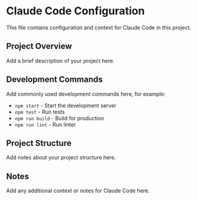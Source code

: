 # Claude Code Configuration

This file contains configuration and context for Claude Code in this project.

## Project Overview
Add a brief description of your project here.

## Development Commands
Add commonly used development commands here, for example:
- `npm start` - Start the development server
- `npm test` - Run tests
- `npm run build` - Build for production
- `npm run lint` - Run linter

## Project Structure
Add notes about your project structure here.

## Notes
Add any additional context or notes for Claude Code here.